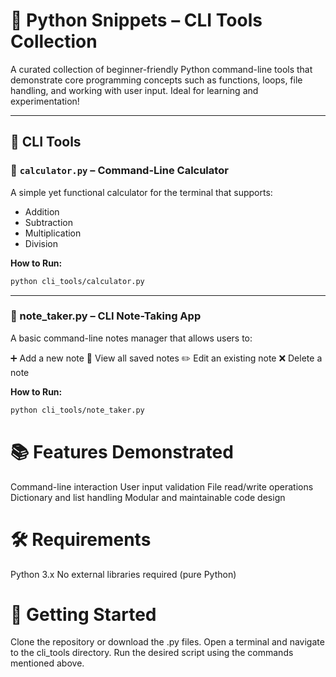 # 🐍 Python Snippets – CLI Tools Collection

A curated collection of beginner-friendly Python command-line tools that demonstrate core programming concepts such as functions, loops, file handling, and working with user input. Ideal for learning and experimentation!

---

## 📁 CLI Tools

### 🧮 `calculator.py` – Command-Line Calculator

A simple yet functional calculator for the terminal that supports:

- Addition
- Subtraction
- Multiplication
- Division

**How to Run:**

```bash
python cli_tools/calculator.py
```
---

### 📝 note_taker.py – CLI Note-Taking App

A basic command-line notes manager that allows users to:

➕ Add a new note
📖 View all saved notes
✏️ Edit an existing note
❌ Delete a note

**How to Run:**

```bash
python cli_tools/note_taker.py
```

# 📚 Features Demonstrated
Command-line interaction
User input validation
File read/write operations
Dictionary and list handling
Modular and maintainable code design

# 🛠️ Requirements
Python 3.x
No external libraries required (pure Python)

# 🚀 Getting Started
Clone the repository or download the .py files.
Open a terminal and navigate to the cli_tools directory.
Run the desired script using the commands mentioned above.
